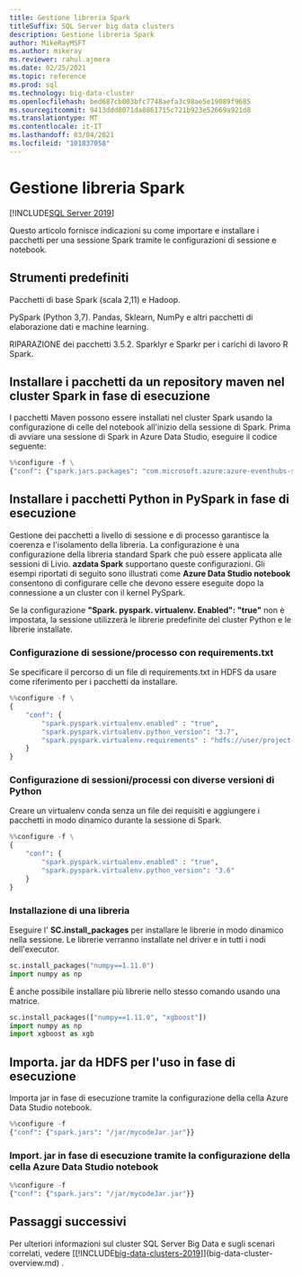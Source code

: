 ```yaml
---
title: Gestione libreria Spark
titleSuffix: SQL Server big data clusters
description: Gestione libreria Spark
author: MikeRayMSFT
ms.author: mikeray
ms.reviewer: rahul.ajmera
ms.date: 02/25/2021
ms.topic: reference
ms.prod: sql
ms.technology: big-data-cluster
ms.openlocfilehash: bed687cb003bfc7748aefa3c98ae5e19089f9685
ms.sourcegitcommit: 9413ddd8071da8861715c721b923e52669a921d8
ms.translationtype: MT
ms.contentlocale: it-IT
ms.lasthandoff: 03/04/2021
ms.locfileid: "101837058"
---
```

# <a name="spark-library-management"></a>Gestione libreria Spark

[!INCLUDE[SQL Server 2019](../includes/applies-to-version/sqlserver2019.md)]

Questo articolo fornisce indicazioni su come importare e installare i pacchetti per una sessione Spark tramite le configurazioni di sessione e notebook.

## <a name="built-in-tools"></a>Strumenti predefiniti

Pacchetti di base Spark (scala 2,11) e Hadoop. 

PySpark (Python 3,7). Pandas, Sklearn, NumPy e altri pacchetti di elaborazione dati e machine learning.

RIPARAZIONE dei pacchetti 3.5.2. Sparklyr e Sparkr per i carichi di lavoro R Spark.

## <a name="install-packages-from-a-maven-repository-onto-the-spark-cluster-at-runtime"></a>Installare i pacchetti da un repository maven nel cluster Spark in fase di esecuzione

I pacchetti Maven possono essere installati nel cluster Spark usando la configurazione di celle del notebook all'inizio della sessione di Spark. Prima di avviare una sessione di Spark in Azure Data Studio, eseguire il codice seguente:

```python
%%configure -f \
{"conf": {"spark.jars.packages": "com.microsoft.azure:azure-eventhubs-spark_2.11:2.3.1"}}
```

## <a name="install-python-packages-at-pyspark-at-runtime"></a>Installare i pacchetti Python in PySpark in fase di esecuzione

Gestione dei pacchetti a livello di sessione e di processo garantisce la coerenza e l'isolamento della libreria. La configurazione è una configurazione della libreria standard Spark che può essere applicata alle sessioni di Livio. __azdata Spark__ supportano queste configurazioni. Gli esempi riportati di seguito sono illustrati come __Azure Data Studio notebook__ consentono di configurare celle che devono essere eseguite dopo la connessione a un cluster con il kernel PySpark.

Se la configurazione __"Spark. pyspark. virtualenv. Enabled": "true"__ non è impostata, la sessione utilizzerà le librerie predefinite del cluster Python e le librerie installate.

### <a name="sessionjob-configuration-with-requirementstxt"></a>Configurazione di sessione/processo con requirements.txt

Se specificare il percorso di un file di requirements.txt in HDFS da usare come riferimento per i pacchetti da installare.

```python
%%configure -f \
{
    "conf": {
        "spark.pyspark.virtualenv.enabled" : "true",
        "spark.pyspark.virtualenv.python_version": "3.7",
        "spark.pyspark.virtualenv.requirements" : "hdfs://user/project-A/requirements.txt"
    }
}
```

### <a name="sessionjob-configuration-with-different-python-versions"></a>Configurazione di sessioni/processi con diverse versioni di Python

Creare un virtualenv conda senza un file dei requisiti e aggiungere i pacchetti in modo dinamico durante la sessione di Spark.

```python
%%configure -f \
{
    "conf": {
        "spark.pyspark.virtualenv.enabled" : "true",
        "spark.pyspark.virtualenv.python_version": "3.6"
    }
}
```

### <a name="library-installation"></a>Installazione di una libreria

Eseguire l' __SC.install_packages__ per installare le librerie in modo dinamico nella sessione. Le librerie verranno installate nel driver e in tutti i nodi dell'executor.

 ```python
sc.install_packages("numpy==1.11.0")
import numpy as np
```

È anche possibile installare più librerie nello stesso comando usando una matrice.

 ```python
sc.install_packages(["numpy==1.11.0", "xgboost"])
import numpy as np
import xgboost as xgb
```

## <a name="import-jar-from-hdfs-for-use-at-runtime"></a>Importa. jar da HDFS per l'uso in fase di esecuzione
Importa jar in fase di esecuzione tramite la configurazione della cella Azure Data Studio notebook.

```python
%%configure -f
{"conf": {"spark.jars": "/jar/mycodeJar.jar"}}
```

### <a name="import-jar-at-runtime-through-azure-data-studio-notebook-cell-configuration"></a>Import. jar in fase di esecuzione tramite la configurazione della cella Azure Data Studio notebook

```python
%%configure -f
{"conf": {"spark.jars": "/jar/mycodeJar.jar"}}
```

## <a name="next-steps"></a>Passaggi successivi

Per ulteriori informazioni sul cluster SQL Server Big Data e sugli scenari correlati, vedere [[!INCLUDE[big-data-clusters-2019](../includes/ssbigdataclusters-ss-nover.md)]](big-data-cluster-overview.md) .
